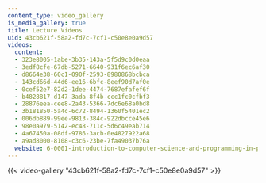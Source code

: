 ```yaml
---
content_type: video_gallery
is_media_gallery: true
title: Lecture Videos
uid: 43cb621f-58a2-fd7c-7cf1-c50e8e0a9d57
videos:
  content:
  - 323e8005-1abe-3b35-143a-5f5d9c0d0eaa
  - 3edf8cfe-67db-5271-6640-931f6ec6af30
  - d8664e38-60c1-090f-2593-8980868bcbca
  - 143cd66d-44d6-ee16-6bfc-8eef90d7af0e
  - 0cef52e7-82d2-1dee-4474-7687efafef6f
  - b4828817-d147-3ada-8f4b-ccc1fc0cfbf3
  - 28876eea-cee8-2a43-5366-7dc6e68a0bd8
  - 3b181850-5a4c-6c72-8494-1360f5401ec2
  - 006db889-99ee-9813-384c-922dbcce45e6
  - 98e0a979-5142-ec48-711c-5d6c49eab714
  - 4a67450a-08df-9786-3acb-0e4827922a68
  - a9ad8000-8108-c3c6-23be-7fa49037b76a
  website: 6-0001-introduction-to-computer-science-and-programming-in-python-fall-2016
---
```



{{< video-gallery "43cb621f-58a2-fd7c-7cf1-c50e8e0a9d57" >}}

